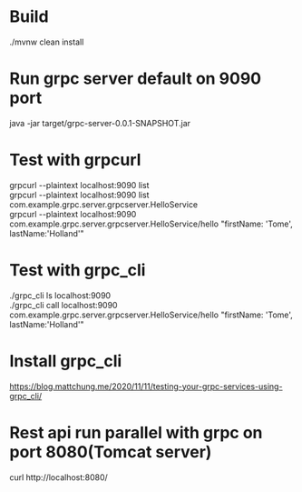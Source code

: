 # Build  
./mvnw clean install  
# Run grpc server  default on 9090 port  
java -jar target/grpc-server-0.0.1-SNAPSHOT.jar  
# Test with grpcurl  
grpcurl --plaintext localhost:9090 list  
grpcurl --plaintext localhost:9090 list com.example.grpc.server.grpcserver.HelloService  
grpcurl --plaintext localhost:9090  com.example.grpc.server.grpcserver.HelloService/hello "firstName: 'Tome', lastName:'Holland'"  
# Test with grpc_cli  
./grpc_cli ls localhost:9090  
./grpc_cli call localhost:9090  com.example.grpc.server.grpcserver.HelloService/hello "firstName: 'Tome', lastName:'Holland'"  
# Install grpc_cli  
https://blog.mattchung.me/2020/11/11/testing-your-grpc-services-using-grpc_cli/  


# Rest api run parallel with grpc on port 8080(Tomcat server)
curl http://localhost:8080/
